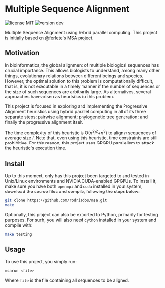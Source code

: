 # Multiple Sequence Alignment
![license MIT](https://img.shields.io/badge/license-MIT-lightgrey.svg)
![version dev](https://img.shields.io/badge/version-dev-orange.svg)

Multiple Sequence Alignment using hybrid parallel computing. This project is initially based on
[@ferlete](https://github.com/ferlete)'s MSA project.

## Motivation
In bioinformatics, the global alignment of multiple biological sequences has crucial importance. This allows
biologists to understand, among many other things, evolutionary relations between different beings and species. However,
the optimal solution to this problem is computationally difficult, that is, it is not executable in a timely manner
if the number of sequences or the size of such sequences are arbitrarily large. As alternatives, several approaches
have arisen as heuristics to this problem.

This project is focused in exploring and implementing the Progressive Alignment heuristics using hybrid parallel
computing in all of its three separate steps: pairwise alignment; phylogenetic tree generation; and finally the progressive
alignment itself.

The time complexity of this heuristic is O(_n_<sup>2</sup>_l_<sup>2</sup>+_n_<sup>3</sup>) to align _n_ sequences of
average size _l_. Note that, even using this heuristic, time constraints are still prohibitive. For this reason, this
project uses GPGPU parallelism to attack the heuristic's execution time.

## Install
Up to this moment, only has this project been targeted to and tested in Unix/Linux environments and NVIDIA CUDA-enabled
GPGPUs. To install it, make sure you have both `openmpi` and `cuda` installed in your system, download the source files and compile, following the steps below:
```bash
git clone https://github.com/rodriados/msa.git
make
```

Optionally, this project can also be exported to Python, primarily for testing purposes. For such, you will also need `cython`
installed in your system and compile with:
```bash
make testing
```

## Usage
To use this project, you simply run:
```bash
msarun <file>
```
Where `file` is the file containing all sequences to be aligned.
